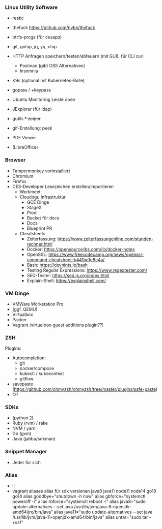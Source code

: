 ### Linux Utility Software 

* restic
* thefuck https://github.com/nvbn/thefuck
* btrfs-progs (für cesapp)

* git, gotop, jq, yq, ctop
* HTTP Anfragen speichern/testen/abfeuern (mit GUI), für CLI curl
   * Postman (gibt OSS Alternativen) 
   * Insomnia
* K9s (optional mit Kubernetes-Rolle)
* gopass / +keypass
* Ubuntu Monitoring Leiste oben
* JExplorer (für ldap)

* gutils
~~* zoiper~~

* gif-Erstellung: peek
* PDF Viewer
* (LibreOffice)

### Browser

* Tampermonkey vorinstalliert
* Chromium
* Firefox
* CES-Developer Lesezeichen erstellen/importieren
   * Workmeet 
   * Cloudogu Infrastruktur
      * GCE Dinge
      * StageX
      * Prod
      * Bucket für docs
      * Docs
      * Blueprint PR
   * Cheatsheets
      * Zeiterfassung: https://www.zeiterfassungonline.com/stunden-rechner.html 
      * Docker: https://opensourcelibs.com/lib/docker-notes
      * OpenSSL: https://www.freecodecamp.org/news/openssl-command-cheatsheet-b441be1e8c4a/
      * Bash: https://devhints.io/bash
      * Testing Regular Expressions: https://www.regextester.com/
      * SED-Tester: https://sed.js.org/index.html
      * Explain-Shell: https://explainshell.com/

### VM Dinge

* VMWare Workstation Pro
* (ggf. QEMU)
* Virtualbox
* Packer
* Vagrant (virtualbox-guest additions plugin??)

### ZSH

Plugins:
- Autocompletion:
   - git
   - docker/compose
   - kubectl / kubecontext
   - gitflow
- savepaste (https://github.com/ohmyzsh/ohmyzsh/tree/master/plugins/safe-paste)
- fzf

### SDKs

* (python 2)
* Ruby (rvm) / rake
* NVM / yarn
* Go (gvm)
* Java (jabba/sdkman)

### Snippet Manager

- Jeder für sich

### Alias

- ll
- vagrant aliases
alias für sdk versionen java8 java11 node11 node14 go18 go14
alias goodbye="shutdown -h now"
alias gbforce="systemctl poweroff -i"
alias rbforce="systemctl reboot -i"
alias java8="sudo update-alternatives --set java /usr/lib/jvm/java-8-openjdk-amd64/jre/bin/java"
alias java11="sudo update-alternatives --set java /usr/lib/jvm/java-11-openjdk-amd64/bin/java"
alias untar="sudo tar -xvzf"
